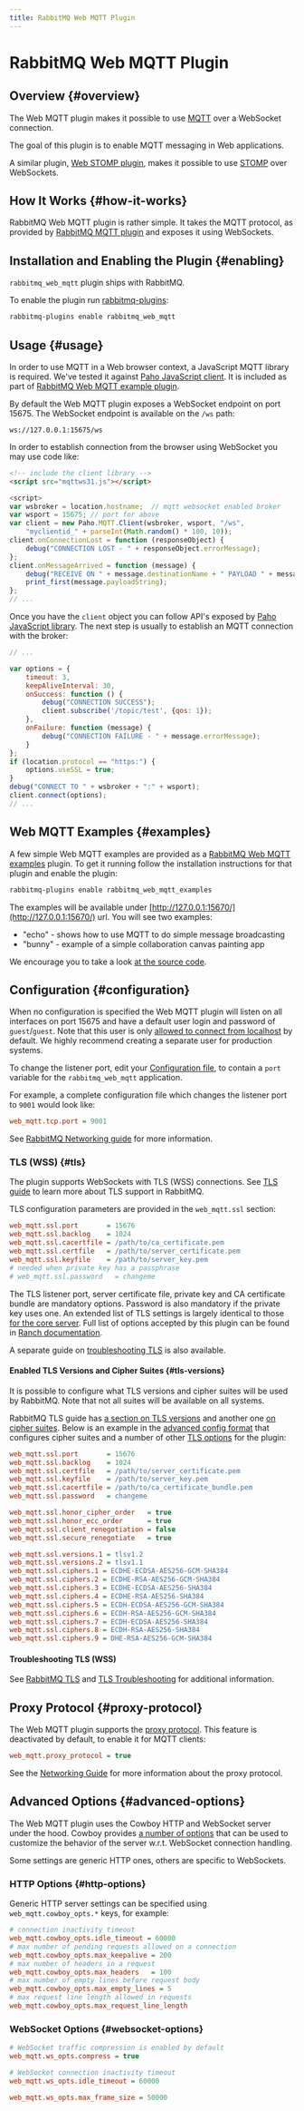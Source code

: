 ```yaml
---
title: RabbitMQ Web MQTT Plugin
---
```

<!--
Copyright (c) 2005-2025 Broadcom. All Rights Reserved. The term "Broadcom" refers to Broadcom Inc. and/or its subsidiaries.

All rights reserved. This program and the accompanying materials
are made available under the terms of the under the Apache License,
Version 2.0 (the "License”); you may not use this file except in compliance
with the License. You may obtain a copy of the License at

https://www.apache.org/licenses/LICENSE-2.0

Unless required by applicable law or agreed to in writing, software
distributed under the License is distributed on an "AS IS" BASIS,
WITHOUT WARRANTIES OR CONDITIONS OF ANY KIND, either express or implied.
See the License for the specific language governing permissions and
limitations under the License.
-->
# RabbitMQ Web MQTT Plugin

## Overview {#overview}

The Web MQTT plugin makes it possible to use
[MQTT](./mqtt) over a WebSocket connection.

The goal of this plugin is to enable MQTT messaging in Web applications.

A similar plugin, [Web STOMP plugin](./web-stomp), makes it possible to use [STOMP](./stomp) over
WebSockets.

## How It Works {#how-it-works}

RabbitMQ Web MQTT plugin is rather simple. It takes the MQTT protocol,
as provided by [RabbitMQ MQTT plugin](./mqtt) and exposes it using
WebSockets.


## Installation and Enabling the Plugin {#enabling}

`rabbitmq_web_mqtt` plugin ships with RabbitMQ.

To enable the plugin run [rabbitmq-plugins](./man/rabbitmq-plugins.8):

```bash
rabbitmq-plugins enable rabbitmq_web_mqtt
```

## Usage {#usage}

In order to use MQTT in a Web browser context, a JavaScript MQTT
library is required. We've tested it against
[Paho JavaScript client](https://eclipse.org/paho/clients/js/).
It is included as part of [RabbitMQ Web MQTT example plugin](https://github.com/rabbitmq/rabbitmq-server/tree/main/deps/rabbitmq_web_mqtt_examples).

By default the Web MQTT plugin exposes a WebSocket endpoint on port
15675. The WebSocket endpoint is available on the `/ws` path:

```
ws://127.0.0.1:15675/ws
```

In order to establish connection from the browser using WebSocket
you may use code like:

```html
<!-- include the client library -->
<script src="mqttws31.js"></script>
```

```javascript
<script>
var wsbroker = location.hostname;  // mqtt websocket enabled broker
var wsport = 15675; // port for above
var client = new Paho.MQTT.Client(wsbroker, wsport, "/ws",
    "myclientid_" + parseInt(Math.random() * 100, 10));
client.onConnectionLost = function (responseObject) {
    debug("CONNECTION LOST - " + responseObject.errorMessage);
};
client.onMessageArrived = function (message) {
    debug("RECEIVE ON " + message.destinationName + " PAYLOAD " + message.payloadString);
    print_first(message.payloadString);
};
// ...
```

Once you have the `client` object you can follow API's exposed by
[Paho JavaScript library](https://eclipse.org/paho/clients/js/). The next step is usually to establish an MQTT
connection with the broker:

```javascript
// ...

var options = {
    timeout: 3,
    keepAliveInterval: 30,
    onSuccess: function () {
        debug("CONNECTION SUCCESS");
        client.subscribe('/topic/test', {qos: 1});
    },
    onFailure: function (message) {
        debug("CONNECTION FAILURE - " + message.errorMessage);
    }
};
if (location.protocol == "https:") {
    options.useSSL = true;
}
debug("CONNECT TO " + wsbroker + ":" + wsport);
client.connect(options);
// ...
```

## Web MQTT Examples {#examples}

A few simple Web MQTT examples are provided as a
[RabbitMQ Web MQTT examples](https://github.com/rabbitmq/rabbitmq-web-mqtt-examples)
plugin. To get it running follow the installation instructions for that plugin
and enable the plugin:

```bash
rabbitmq-plugins enable rabbitmq_web_mqtt_examples
```

The examples will be available under
[http://127.0.0.1:15670/](http://127.0.0.1:15670/) url. You will see two examples:

 * "echo" - shows how to use MQTT to do simple message broadcasting
 * "bunny" - example of a simple collaboration canvas painting app

We encourage you to take a look [at the source code](https://github.com/rabbitmq/rabbitmq-web-mqtt-examples/tree/master/priv).

## Configuration {#configuration}

When no configuration is specified the Web MQTT plugin will listen on
all interfaces on port 15675 and have a default user login and password of
`guest`/`guest`. Note that this user is only [allowed to connect from localhost](./access-control) by default.
We highly recommend creating a separate user for production systems.

To change the listener port, edit your
[Configuration file](./configure#configuration-files),
to contain a `port` variable for the `rabbitmq_web_mqtt` application.

For example, a complete configuration file which changes the listener
port to `9001` would look like:

```ini
web_mqtt.tcp.port = 9001
```

See [RabbitMQ Networking guide](./networking) for more information.


### TLS (WSS) {#tls}

The plugin supports WebSockets with TLS (WSS) connections. See [TLS guide](./ssl)
to learn more about TLS support in RabbitMQ.

TLS configuration parameters are provided in the `web_mqtt.ssl` section:

```ini
web_mqtt.ssl.port       = 15676
web_mqtt.ssl.backlog    = 1024
web_mqtt.ssl.cacertfile = /path/to/ca_certificate.pem
web_mqtt.ssl.certfile   = /path/to/server_certificate.pem
web_mqtt.ssl.keyfile    = /path/to/server_key.pem
# needed when private key has a passphrase
# web_mqtt.ssl.password   = changeme
```

The TLS listener port, server certificate file, private key and CA certificate bundle are mandatory options.
Password is also mandatory if the private key uses one.
An extended list of TLS settings is largely identical to those [for the core server](./ssl).
Full list of options accepted by this plugin can be found in [Ranch documentation](https://ninenines.eu/docs/en/ranch/1.7/manual/ranch_ssl/).

A separate guide on [troubleshooting TLS](./troubleshooting-ssl) is also available.


#### Enabled TLS Versions and Cipher Suites {#tls-versions}

It is possible to configure what TLS versions and cipher suites will be used by RabbitMQ. Note that not all
suites will be available on all systems.

RabbitMQ TLS guide has [a section on TLS versions](./ssl#tls-versions) and another one
[on cipher suites](./ssl#cipher-suites). Below is an example
in the [advanced config format](./configure#advanced-config-file) that configures cipher suites
and a number of other [TLS options](./ssl) for the plugin:

```ini
web_mqtt.ssl.port       = 15676
web_mqtt.ssl.backlog    = 1024
web_mqtt.ssl.certfile   = /path/to/server_certificate.pem
web_mqtt.ssl.keyfile    = /path/to/server_key.pem
web_mqtt.ssl.cacertfile = /path/to/ca_certificate_bundle.pem
web_mqtt.ssl.password   = changeme

web_mqtt.ssl.honor_cipher_order   = true
web_mqtt.ssl.honor_ecc_order      = true
web_mqtt.ssl.client_renegotiation = false
web_mqtt.ssl.secure_renegotiate   = true

web_mqtt.ssl.versions.1 = tlsv1.2
web_mqtt.ssl.versions.2 = tlsv1.1
web_mqtt.ssl.ciphers.1 = ECDHE-ECDSA-AES256-GCM-SHA384
web_mqtt.ssl.ciphers.2 = ECDHE-RSA-AES256-GCM-SHA384
web_mqtt.ssl.ciphers.3 = ECDHE-ECDSA-AES256-SHA384
web_mqtt.ssl.ciphers.4 = ECDHE-RSA-AES256-SHA384
web_mqtt.ssl.ciphers.5 = ECDH-ECDSA-AES256-GCM-SHA384
web_mqtt.ssl.ciphers.6 = ECDH-RSA-AES256-GCM-SHA384
web_mqtt.ssl.ciphers.7 = ECDH-ECDSA-AES256-SHA384
web_mqtt.ssl.ciphers.8 = ECDH-RSA-AES256-SHA384
web_mqtt.ssl.ciphers.9 = DHE-RSA-AES256-GCM-SHA384
```


#### Troubleshooting TLS (WSS)

See [RabbitMQ TLS](./ssl) and [TLS Troubleshooting](./troubleshooting-ssl) for additional
information.

## Proxy Protocol {#proxy-protocol}

The Web MQTT plugin supports the [proxy protocol](http://www.haproxy.org/download/3.1/doc/proxy-protocol.txt).
This feature is deactivated by default, to enable it for MQTT clients:

```ini
web_mqtt.proxy_protocol = true
```

See the [Networking Guide](./networking#proxy-protocol) for more information
about the proxy protocol.

## Advanced Options {#advanced-options}

The Web MQTT plugin uses the Cowboy HTTP and WebSocket server under the hood.  Cowboy
provides [a number of options](https://ninenines.eu/docs/en/cowboy/2.10/manual/cowboy_http/)
that can be used to customize the behavior of the server
w.r.t. WebSocket connection handling.

Some settings are generic HTTP ones, others are specific to WebSockets.

### HTTP Options {#http-options}

Generic HTTP server settings can be specified using `web_mqtt.cowboy_opts.*` keys,
for example:

```ini
# connection inactivity timeout
web_mqtt.cowboy_opts.idle_timeout = 60000
# max number of pending requests allowed on a connection
web_mqtt.cowboy_opts.max_keepalive = 200
# max number of headers in a request
web_mqtt.cowboy_opts.max_headers   = 100
# max number of empty lines before request body
web_mqtt.cowboy_opts.max_empty_lines = 5
# max request line length allowed in requests
web_mqtt.cowboy_opts.max_request_line_length
```


### WebSocket Options {#websocket-options}

```ini
# WebSocket traffic compression is enabled by default
web_mqtt.ws_opts.compress = true

# WebSocket connection inactivity timeout
web_mqtt.ws_opts.idle_timeout = 60000

web_mqtt.ws_opts.max_frame_size = 50000
```
